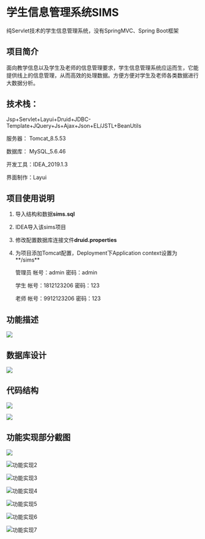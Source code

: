 # 学生信息管理系统SIMS
纯Servlet技术的学生信息管理系统，没有SpringMVC、Spring Boot框架

## 项目简介

面向教学信息以及学生及老师的信息管理要求，学生信息管理系统应运而生，它能提供线上的信息管理，从而高效的处理数据。方便方便对学生及老师各类数据进行大数据分析。

## 技术栈：

Jsp+Servlet+Layui+Druid+JDBC-Template+JQuery+Js+Ajax+Json+EL/JSTL+BeanUtils

服务器： Tomcat_8.5.53

数据库： MySQL_5.6.46

开发工具：IDEA_2019.1.3

界面制作：Layui

## 项目使用说明

1. 导入结构和数据**sims.sql**

2. IDEA导入该sims项目

3. 修改配置数据库连接文件**druid.properties**

4. 为项目添加Tomcat配置，Deployment下Application context设置为**/sims**

   管理员		帐号：admin				   密码：admin

   学生			帐号：1812123206		密码：123

   老师			帐号：9912123206		密码：123

## 功能描述

![](C:\Users\Administrator\Desktop\功能模块.png)



## 数据库设计

![](C:\Users\Administrator\Desktop\数据库设计.png)



## 代码结构

![](C:\Users\Administrator\Desktop\结构图1.jpg)

![](C:\Users\Administrator\Desktop\结构图2.jpg)



## 功能实现部分截图

![](C:\Users\Administrator\Desktop\功能实现1.png)

![功能实现2](C:\Users\Administrator\Desktop\功能实现2.png)

![功能实现3](C:\Users\Administrator\Desktop\功能实现3.png)

![功能实现4](C:\Users\Administrator\Desktop\功能实现4.png)

![功能实现5](C:\Users\Administrator\Desktop\功能实现5.png)

![功能实现6](C:\Users\Administrator\Desktop\功能实现6.png)

![功能实现7](C:\Users\Administrator\Desktop\功能实现7.png)